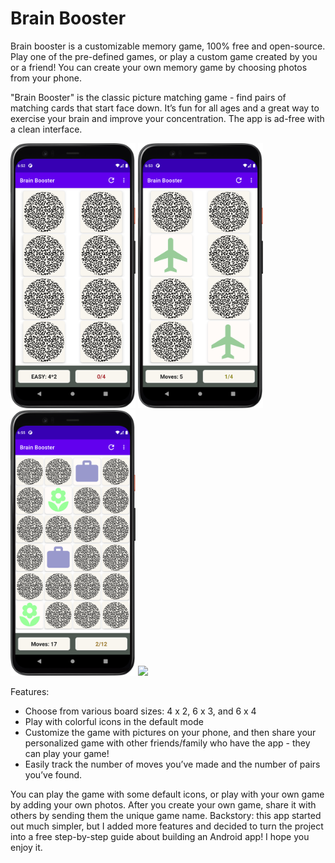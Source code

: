 # Brain Booster
Brain booster is a customizable memory game, 100% free and open-source. Play one of the pre-defined games, or play a custom game created by you or a friend! You can create your own memory game by choosing photos from your phone.

"Brain Booster" is the classic picture matching game - find pairs of matching cards that start face down. It’s fun for all ages and a great way to exercise your brain and improve your concentration. The app is ad-free with a clean interface.

<img  src="/1.png" width="200"/> <img  src="/2.png" width="200"/> <img  src="/3.png" width="200"/> <img  src="/4.png" width="200"/>


Features:
* Choose from various board sizes: 4 x 2, 6 x 3, and 6 x 4
* Play with colorful icons in the default mode
* Customize the game with pictures on your phone, and then share your personalized game with other friends/family who have the app - they can play your game!
* Easily track the number of moves you’ve made and the number of pairs you’ve found.

You can play the game with some default icons, or play with your own game by adding your own photos. After you create your own game, share it with others by sending them the unique game name. Backstory: this app started out much simpler, but I added more features and decided to turn the project into a free step-by-step guide about building an Android app! I hope you enjoy it.
